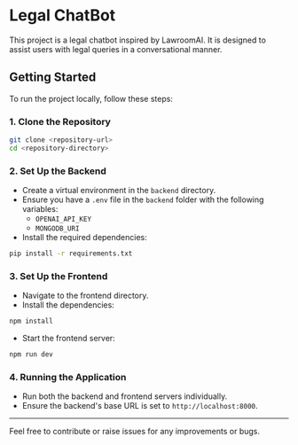 # Legal ChatBot

This project is a legal chatbot inspired by LawroomAI. It is designed to assist users with legal queries in a conversational manner.

## Getting Started

To run the project locally, follow these steps:

### 1. Clone the Repository

```bash
git clone <repository-url>
cd <repository-directory>
```

### 2. Set Up the Backend

- Create a virtual environment in the `backend` directory.
- Ensure you have a `.env` file in the `backend` folder with the following variables:
    - `OPENAI_API_KEY`
    - `MONGODB_URI`
- Install the required dependencies:

```bash
pip install -r requirements.txt
```

### 3. Set Up the Frontend

- Navigate to the frontend directory.
- Install the dependencies:

```bash
npm install
```

- Start the frontend server:

```bash
npm run dev
```

### 4. Running the Application

- Run both the backend and frontend servers individually.
- Ensure the backend's base URL is set to `http://localhost:8000`.

---

Feel free to contribute or raise issues for any improvements or bugs.